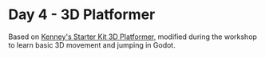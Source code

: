 # Day 4 - 3D Platformer

Based on [Kenney's Starter Kit 3D Platformer](https://github.com/KenneyNL/Starter-Kit-3D-Platformer), modified during the workshop to learn basic 3D movement and jumping in Godot.
